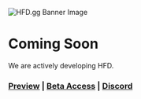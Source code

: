 ![HFD.gg Banner Image](https://legal-loli.art/JMyWtw77FU.jpg)

# Coming Soon
We are actively developing HFD.

### [Preview](https://home.fordiscord.com) | [Beta Access](https://home.fordiscord.dev) | [Discord](https://discord.gg/Y7ZFy2T)
